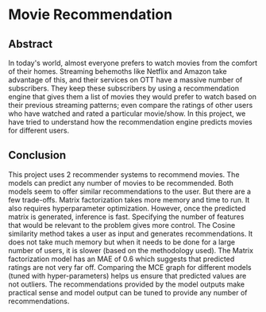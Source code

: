 # Movie Recommendation

## Abstract
In today's world, almost everyone prefers to watch movies from the comfort of their homes. Streaming behemoths like Netflix and Amazon take advantage of this, and their services on OTT have a massive number of subscribers. They keep these subscribers by using a recommendation engine that gives them a list of movies they would prefer to watch based on their previous streaming patterns; even compare the ratings of other users who have watched and rated a particular movie/show. In this project, we have tried to understand how the recommendation engine predicts movies for different users.

## Conclusion
This project uses 2 recommender systems to recommend movies. The models can predict any number of movies to be recommended. Both models seem to offer similar recommendations to the user. But there are a few trade-offs. Matrix factorization takes more memory and time to run. It also requires hyperparameter optimization. However, once the predicted matrix is generated, inference is fast. Specifying the number of features that would be relevant to the problem gives more control. The Cosine similarity method takes a user as input and generates
recommendations. It does not take much memory but when it needs to be done for a large number of users, it is slower (based on the methodology used).
The Matrix factorization model has an MAE of 0.6 which suggests that predicted ratings are not very far off. Comparing the MCE graph for different models (tuned with hyper-parameters) helps us ensure that predicted values are not outliers. The recommendations provided by the model outputs make practical sense and model output can be tuned to provide any number of recommendations.